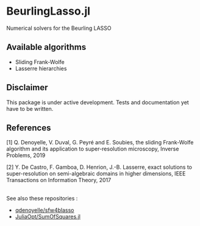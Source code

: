 # BeurlingLasso.jl

Numerical solvers for the Beurling LASSO
<br/>

## Available algorithms
* Sliding Frank-Wolfe
* Lasserre hierarchies

## Disclaimer

This package is under active development. Tests and documentation yet
have to be written.
<br/>

## References

[1] Q. Denoyelle, V. Duval, G. Peyré and E. Soubies, the sliding Frank-Wolfe
algorithm and its application to super-resolution microscopy, Inverse Problems,
2019 <br/>

[2] Y. De Castro, F. Gamboa, D. Henrion, J.-B. Lasserre, exact solutions to super-resolution on semi-algebraic domains in higher dimensions, IEEE Transactions on Information Theory, 2017 <br/><br/>

See also these repositories :

* [qdenoyelle/sfw4blasso](https://github.com/qdenoyelle/sfw4blasso)
* [JuliaOpt/SumOfSquares.jl](https://github.com/JuliaOpt/SumOfSquares.jl)
